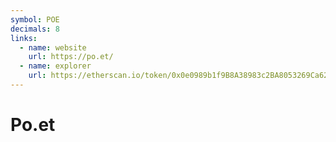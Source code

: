 ```yaml
---
symbol: POE
decimals: 8
links:
  - name: website
    url: https://po.et/
  - name: explorer
    url: https://etherscan.io/token/0x0e0989b1f9B8A38983c2BA8053269Ca62Ec9B195
---
```


# Po.et
